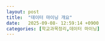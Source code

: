 ```yaml
---
layout: post
title:  "데이터 마이닝 개요"
date:   2025-09-08- 12:59:14 +0900
categories: [학교과목정리,데이터 마이닝]
---
```

